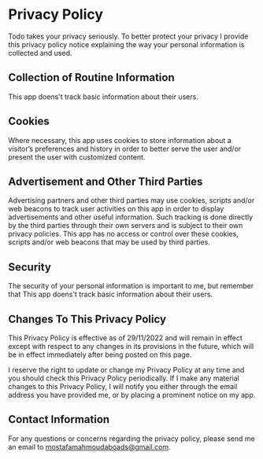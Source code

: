 # Privacy Policy

Todo takes your privacy seriously. To better protect your privacy I provide this privacy policy notice explaining the way your personal information is collected and used.


## Collection of Routine Information

This app doens't track basic information about their users.


## Cookies

Where necessary, this app uses cookies to store information about a visitor’s preferences and history in order to better serve the user and/or present the user with customized content.


## Advertisement and Other Third Parties

Advertising partners and other third parties may use cookies, scripts and/or web beacons to track user activities on this app in order to display advertisements and other useful information. Such tracking is done directly by the third parties through their own servers and is subject to their own privacy policies. This app has no access or control over these cookies, scripts and/or web beacons that may be used by third parties.


## Security

The security of your personal information is important to me, but remember that This app doens't track basic information about their users.


## Changes To This Privacy Policy

This Privacy Policy is effective as of 29/11/2022 and will remain in effect except with respect to any changes in its provisions in the future, which will be in effect immediately after being posted on this page.

I reserve the right to update or change my Privacy Policy at any time and you should check this Privacy Policy periodically. If I make any material changes to this Privacy Policy, I will notify you either through the email address you have provided me, or by placing a prominent notice on my app.


## Contact Information

For any questions or concerns regarding the privacy policy, please send me an email to mostafamahmoudaboads@gmail.com.
